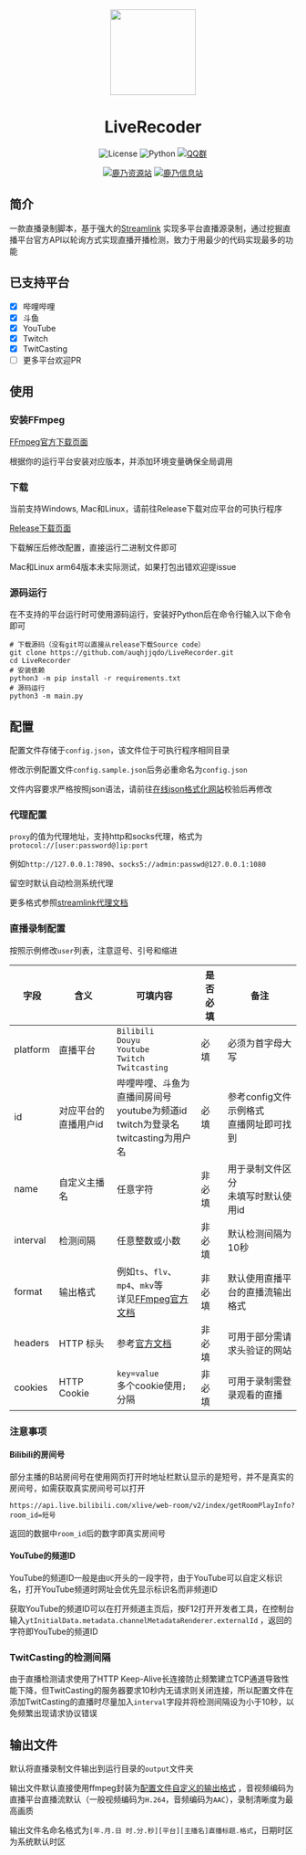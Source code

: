<div align="center">

<img src="https://ae01.alicdn.com/kf/Hd20566dcf9e04a8baf615d58a1c97da76.png" width="150" height="150">

# LiveRecoder

![License](https://img.shields.io/badge/License-MIT-green)
![Python](https://img.shields.io/badge/Python-3.8+-blue)
[![QQ群](https://img.shields.io/badge/QQ群-花寄云璃社-yellow)](https://jq.qq.com/?_wv=1027&k=71rz8gZy)

[![鹿乃资源站](https://img.shields.io/badge/鹿乃资源站-brown)](https://kanosuki.com)
[![鹿乃信息站](https://img.shields.io/badge/鹿乃信息站-brown)](https://kano.fan)


</div>

## 简介

一款直播录制脚本，基于强大的[Streamlink](https://streamlink.github.io)
实现多平台直播源录制，通过挖掘直播平台官方API以轮询方式实现直播开播检测，致力于用最少的代码实现最多的功能

## 已支持平台

- [x] 哔哩哔哩
- [x] 斗鱼
- [x] YouTube
- [x] Twitch
- [x] TwitCasting
- [ ] 更多平台欢迎PR

## 使用

### 安装FFmpeg

[FFmpeg官方下载页面](https://ffmpeg.org/download.html)

根据你的运行平台安装对应版本，并添加环境变量确保全局调用

### 下载

当前支持Windows, Mac和Linux，请前往Release下载对应平台的可执行程序

[Release下载页面](https://github.com/auqhjjqdo/LiveRecorder/releases)

下载解压后修改配置，直接运行二进制文件即可

Mac和Linux arm64版本未实际测试，如果打包出错欢迎提issue

### 源码运行

在不支持的平台运行时可使用源码运行，安装好Python后在命令行输入以下命令即可

```shell
# 下载源码（没有git可以直接从release下载Source code）
git clone https://github.com/auqhjjqdo/LiveRecorder.git
cd LiveRecorder
# 安装依赖
python3 -m pip install -r requirements.txt
# 源码运行
python3 -m main.py
```

## 配置

配置文件存储于`config.json`，该文件位于可执行程序相同目录

修改示例配置文件`config.sample.json`后务必重命名为`config.json`

文件内容要求严格按照json语法，请前往[在线json格式化网站](https://www.bejson.com/)校验后再修改

### 代理配置

`proxy`的值为代理地址，支持http和socks代理，格式为`protocol://[user:password@]ip:port`

例如`http://127.0.0.1:7890`、`socks5://admin:passwd@127.0.0.1:1080`

留空时默认自动检测系统代理

更多格式参照[streamlink代理文档](https://streamlink.github.io/cli/proxy.html)

### 直播录制配置

按照示例修改`user`列表，注意逗号、引号和缩进

| 字段       | 含义          | 可填内容                                                                                        | 是否必填 | 备注                          |
|----------|-------------|---------------------------------------------------------------------------------------------|------|-----------------------------|
| platform | 直播平台        | `Bilibili`<br/>`Douyu`<br/>`Youtube`<br/>`Twitch`<br/>`Twitcasting`                         | 必填   | 必须为首字母大写                    |
| id       | 对应平台的直播用户id | 哔哩哔哩、斗鱼为直播间房间号<br/>youtube为频道id<br/>twitch为登录名<br/>twitcasting为用户名                          | 必填   | 参考config文件示例格式<br/>直播网址即可找到 |
| name     | 自定义主播名      | 任意字符                                                                                        | 非必填  | 用于录制文件区分<br/>未填写时默认使用id     |
| interval | 检测间隔        | 任意整数或小数                                                                                     | 非必填  | 默认检测间隔为10秒                  |
| format   | 输出格式        | 例如`ts`、`flv`、`mp4`、`mkv`等<br/>详见[FFmpeg官方文档](https://ffmpeg.org/ffmpeg-formats.html#Muxers) | 非必填  | 默认使用直播平台的直播流输出格式            |
| headers  | HTTP 标头     | 参考[官方文档](https://developer.mozilla.org/zh-CN/docs/Web/HTTP/Headers)                         | 非必填  | 可用于部分需请求头验证的网站              |
| cookies  | HTTP Cookie | `key=value`<br/>多个cookie使用`;`分隔                                                             | 非必填  | 可用于录制需登录观看的直播               |

### 注意事项

#### Bilibili的房间号

部分主播的B站房间号在使用网页打开时地址栏默认显示的是短号，并不是真实的房间号，如需获取真实房间号可以打开

`https://api.live.bilibili.com/xlive/web-room/v2/index/getRoomPlayInfo?room_id=短号`

返回的数据中`room_id`后的数字即真实房间号

#### YouTube的频道ID

YouTube的频道ID一般是由`UC`开头的一段字符，由于YouTube可以自定义标识名，打开YouTube频道时网址会优先显示标识名而非频道ID

获取YouTube的频道ID可以在打开频道主页后，按F12打开开发者工具，在控制台输入`ytInitialData.metadata.channelMetadataRenderer.externalId`
，返回的字符即YouTube的频道ID

### TwitCasting的检测间隔

由于直播检测请求使用了HTTP Keep-Alive长连接防止频繁建立TCP通道导致性能下降，但TwitCasting的服务器要求10秒内无请求则关闭连接，所以配置文件在添加TwitCasting的直播时尽量加入`interval`字段并将检测间隔设为小于10秒，以免频繁出现请求协议错误

## 输出文件

默认将直播录制文件输出到运行目录的`output`文件夹

输出文件默认直接使用ffmpeg封装为[配置文件自定义的输出格式](#输出格式配置)
，音视频编码为直播平台直播流默认（一般视频编码为`H.264`，音频编码为`AAC`），录制清晰度为最高画质

输出文件名命名格式为`[年.月.日 时.分.秒][平台][主播名]直播标题.格式`，日期时区为系统默认时区